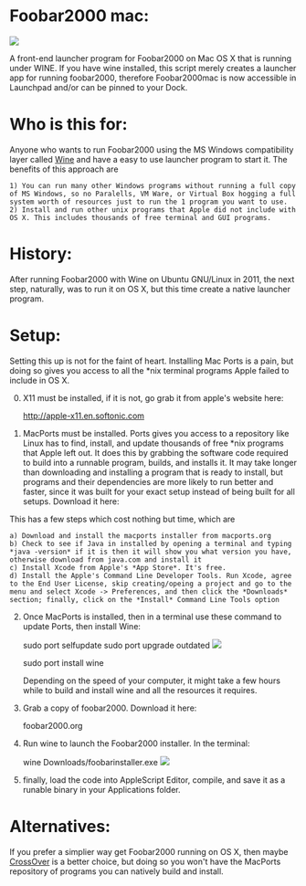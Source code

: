 Foobar2000 mac:
===============
<img src="https://raw.github.com/xeoron/macfoobar2000/master/images/foobar2000mac.png"/>

A front-end launcher program for Foobar2000 on Mac OS X that is running under WINE. If you have wine installed, this script merely creates a launcher app for running foobar2000, therefore Foobar2000mac is now accessible in Launchpad and/or can be pinned to your Dock. 

Who is this for:
========
Anyone who wants to run Foobar2000 using the MS Windows compatibility layer called <a href="http://www.winehq.org">Wine</a> and have a easy to use launcher program to start it. The benefits of this approach are

	1) You can run many other Windows programs without running a full copy of MS Windows, so no Paralells, VM Ware, or Virtual Box hogging a full system worth of resources just to run the 1 program you want to use.
	2) Install and run other unix programs that Apple did not include with OS X. This includes thousands of free terminal and GUI programs.
	
History: 
========
After running Foobar2000 with Wine on Ubuntu GNU/Linux in 2011, the next step, naturally, was to run it on OS X, but this time create a native launcher program.

Setup:
======
Setting this up is not for the faint of heart. Installing Mac Ports is a pain, but doing so gives you access to all the *nix terminal programs Apple failed to include in OS X.

0) X11 must be installed, if it is not, go grab it from apple's website here: 

    http://apple-x11.en.softonic.com

1) MacPorts must be installed. Ports gives you access to a repository like Linux has to find, install, and update thousands of free *nix programs that Apple left out. It does this by grabbing the software code required to build into a runnable program, builds, and installs it. It may take longer than downloading and installing a program that is ready to install, but programs and their dependencies are more likely to run better and faster, since it was built for your exact setup instead of being built for all setups. Download it here:

 This has a few steps which cost nothing but time, which are 
	
	a) Download and install the macports installer from macports.org
	b) Check to see if Java in installed by opening a terminal and typing *java -version* if it is then it will show you what version you have, otherwise download from java.com and install it
	c) Install Xcode from Apple's *App Store*. It's free.
	d) Install the Apple's Command Line Developer Tools. Run Xcode, agree to the End User License, skip creating/opeing a project and go to the menu and select Xcode -> Preferences, and then click the *Downloads* section; finally, click on the *Install* Command Line Tools option

2) Once MacPorts is installed, then in a terminal use these command to update Ports, then install Wine: 

    sudo port selfupdate
    sudo port upgrade outdated
    <img src="https://raw.github.com/xeoron/macfoobar2000/master/images/update_ports.png"/>
    
    sudo port install wine

   Depending on the speed of your computer, it might take a few hours while to build and install wine and all the resources it requires.

3) Grab a copy of foobar2000. Download it here:
    
    foobar2000.org

4) Run wine to launch the Foobar2000 installer. In the terminal: 

    wine Downloads/foobarinstaller.exe
    <img src="https://raw.github.com/xeoron/macfoobar2000/master/images/install_foobar.png"/>

5) finally, load the code into AppleScript Editor, compile, and save it as a runable binary in your Applications folder.

Alternatives:
=====
If you prefer a simplier way get Foobar2000 running on OS X, then maybe <a href="http://www.codeweavers.com/">CrossOver</a> is a better choice, but doing so you won't have the MacPorts repository of programs you can natively build and install.
